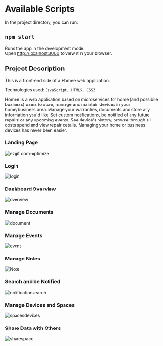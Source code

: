 # Available Scripts

In the project directory, you can run:

## `npm start`

Runs the app in the development mode.\
Open [http://localhost:3000](http://localhost:3000) to view it in your browser.

## Project Description

This is a front-end side of a Homee web application.

Technologies used: `JavaScript, HTML5, CSS3`

Homee is a web application based on microservices for home (and possibile business) users to store, manage and maintain devices in your home/business area. Manage your warranties, documents and store any information you'd like. Set custom notifications, be notified of any future repairs or any upcoming events. See device's history, browse through all costs spend and view repair details. Managing your home or business devices has never been easier.

### Landing Page

![ezgif com-optimize](https://github.com/damskw/homee-frontend/assets/105891229/1cb80d60-1329-439c-b742-3c41fbc18458)

### Login

![login](https://github.com/damskw/homee-frontend/assets/105891229/9580b3db-e4f7-4cc8-9f0c-a239fcf66494)

### Dashboard Overview

![overview](https://github.com/damskw/homee-frontend/assets/105891229/0803915e-8f67-43d7-8563-e2505dfc371e)

### Manage Documents

![document](https://github.com/damskw/homee-frontend/assets/105891229/89b84683-bd37-42c1-b43d-f91ac47c9911)

### Manage Events

![event](https://github.com/damskw/homee-frontend/assets/105891229/dda7adb9-6367-4976-9871-889a09995efc)

### Manage Notes

![Note](https://github.com/damskw/homee-frontend/assets/105891229/b16fd7ce-e962-407b-8d27-aa95c96ae016)

### Search and be Notified

![notificationsearch](https://github.com/damskw/homee-frontend/assets/105891229/d30f64b1-e257-4d3a-a76d-cc97bb71da95)

### Manage Devices and Spaces

![spacesdevices](https://github.com/damskw/homee-frontend/assets/105891229/59bf5bcc-b69d-4be3-ae17-325ce7f871ad)

### Share Data with Others

![sharespace](https://github.com/damskw/homee-frontend/assets/105891229/88599eb1-9ada-4dbe-b1a4-3a8afa553e48)
